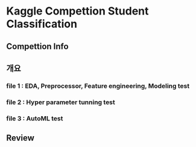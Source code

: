 # Kaggle Compettion Student Classification


## Compettion Info 

## 개요

### file 1 : EDA, Preprocessor, Feature engineering, Modeling test

### file 2 : Hyper parameter tunning test

### file 3 : AutoML test

## Review



